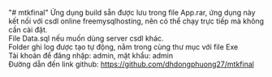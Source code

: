 "# mtkfinal" 
Ứng dụng build sẵn được lưu trong file App.rar, ứng dụng này kết nối với csdl online freemysqlhosting, nên có thể chạy trực tiếp mà không cần cài đặt.   
File Data.sql nếu muốn dùng server csdl khác.   
Folder ghi log được tạo tự động, nằm trong cùng thư mục với file Exe   
Tài khoản để đăng nhập: admin, mật khẩu: admin   
Đường dẫn đến link github: https://github.com/dhdongphuong27/mtkfinal
